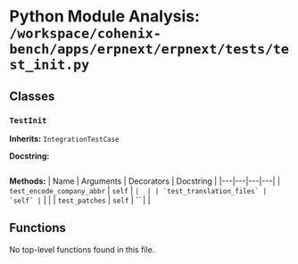 # Python Module Analysis: `/workspace/cohenix-bench/apps/erpnext/erpnext/tests/test_init.py`

## Classes

### `TestInit`
**Inherits:** `IntegrationTestCase`


**Docstring:**
```

```

**Methods:**
| Name | Arguments | Decorators | Docstring |
|---|---|---|---|
| `test_encode_company_abbr` | `self` | `` |  |
| `test_translation_files` | `self` | `` |  |
| `test_patches` | `self` | `` |  |





## Functions

No top-level functions found in this file.
